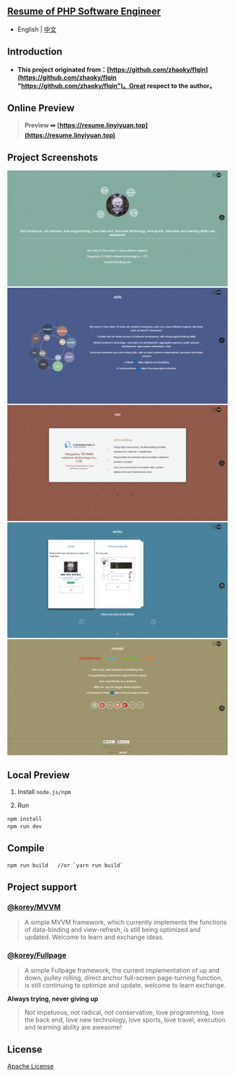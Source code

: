 ## [Resume of PHP Software Engineer](https://resume.linyiyuan.top)

- English | [中文](README.md)


## Introduction
- **This project originated from：[https://github.com/zhaoky/flqin](https://github.com/zhaoky/flqin "https://github.com/zhaoky/flqin")。Great respect to the author。**

## Online Preview

> **Preview ➡️ [https://resume.linyiyuan.top](https://resume.linyiyuan.top)**

## Project Screenshots

[![linyiyuan's resume](./screenshots/en/1.png "linyiyuan's resume")](http://resume.linyiyuan.top "linyiyuan's resume")
[![linyiyuan's resume](./screenshots/en/2.png "linyiyuan's resume")](http://resume.linyiyuan.top "linyiyuan's resume")
[![linyiyuan's resume](./screenshots/en/3.png "linyiyuan's resume")](http://resume.linyiyuan.top "linyiyuan's resume")
[![linyiyuan's resume](./screenshots/en/4.png "linyiyuan's resume")](http://resume.linyiyuan.top "linyiyuan's resume")
[![linyiyuan's resume](./screenshots/en/5.png "linyiyuan's resume")](http://resume.linyiyuan.top "linyiyuan's resume")

## Local Preview
1. Install `node.js/npm`

2. Run
```bash
npm install
npm run dev
```

## Compile
```bash
npm run build   //or `yarn run build`
```

## Project support

### [@korey/MVVM](https://github.com/zhaoky/mvvm)

> A simple MVVM framework, which currently implements the functions of data-binding and view-refresh, is still being optimized and updated. Welcome to learn and exchange ideas.

### [@korey/Fullpage](https://github.com/zhaoky/fullpage)

> A simple Fullpage framework, the current implementation of up and down, pulley rolling, direct anchor full-screen page-turning function, is still continuing to optimize and update, welcome to learn exchange.


**Always trying, never giving up**
> Not impetuous, not radical, not conservative, love programming, love the back end, love new technology, love sports, love travel, execution and learning ability are awesome!


## License

[Apache License](./LICENSE)
